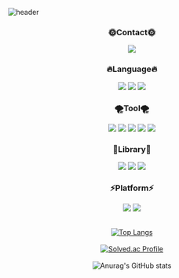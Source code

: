 ![header](https://capsule-render.vercel.app/api?type=waving&color=0:FA55B8,100:9B6FFF&height=250&text=GOATHP'S%20GIT&fontColor=FF00FF&fontSize=40)

<div align=center>
  <h3 = align=center> 🌞Contact🌞 </h3>
<img src="https://img.shields.io/badge/rhkdejr31@gmail.com-EA4335?style=plastic&logo=Gmail&logoColor=white"> 

<div align=center>
  <h3 = align=center> 🔥Language🔥 </h3>
<img src="https://img.shields.io/badge/R-276DC3?style=plastic&logo=R&logoColor=white"> 
<img src="https://img.shields.io/badge/Java-F78C40?style=plastic&logo=OpenJDK&logoColor=white">
<img src="https://img.shields.io/badge/Python-3776AB?style=plastic&logo=Python&logoColor=white">

<br>
  <h3 = align=center> 🌪Tool🌪 </h3>
<img src="https://img.shields.io/badge/Eclipse-2C2255?style=plastic&logo=Eclipse&logoColor=white"> 
<img src="https://img.shields.io/badge/RStudio-75AADB?style=plastic&logo=RStudio&logoColor=white"> 
<img src="https://img.shields.io/badge/JupyterNotebook-F37626?style=plastic&logo=Jupyter&logoColor=white"> 
<img src="https://img.shields.io/badge/PyTorch-EE4C2C?style=plastic&logo=PyTorch&logoColor=white">  
<img src="https://img.shields.io/badge/Visual Studio Code-007ACC?style=plastic&logo=Visual Studio Code&logoColor=white"> 
  <br>  
  <h3 = align=center> 🐳Library🐳 </h3>
<img src="https://img.shields.io/badge/Selenium-402A?style=plastic&logo=Selenium&logoColor=white"> <img src="https://img.shields.io/badge/pandas-150458?style=plastic&logo=pandas&logoColor=white"> <img src="https://img.shields.io/badge/TensroFlow-FF6F00?style=plastic&logo=TensorFlow&logoColor=white">
<br>
  
  <h3 = align=center> ⚡Platform⚡ </h3>
<img src="https://img.shields.io/badge/Oracle-F80000?style=plastic&logo=Oracle&logoColor=white"> 

<img src="https://img.shields.io/badge/Linux-FCC624?style=plastic&logo=Linux&logoColor=white">  
<br>
<br>
  
[![Top Langs](https://github-readme-stats.vercel.app/api/top-langs/?username=GOATHP&hide_progress=false)](https://github.com/anuraghazra/github-readme-stats)  
<br>
[![Solved.ac Profile](http://mazassumnida.wtf/api/v2/generate_badge?boj=mds468)](https://solved.ac/mds468/)
<br>  
![Anurag's GitHub stats](https://github-readme-stats.vercel.app/api?username=GOATHP&show_icons=true&theme=radical)
</div>

